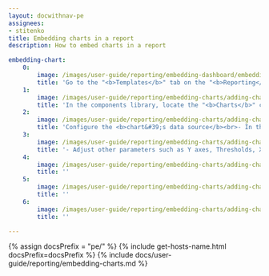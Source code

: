 ```yaml
---
layout: docwithnav-pe
assignees:
- stitenko
title: Embedding charts in a report
description: How to embed charts in a report

embedding-chart:
    0:
        image: /images/user-guide/reporting/embedding-dashboard/embedding-dashboard-1-pe.png
        title: 'Go to the "<b>Templates</b>" tab on the "<b>Reporting</b>" page. Either select an existing <b>report template</b> or create a new one.'
    1:
        image: /images/user-guide/reporting/embedding-charts/adding-chart-to-report-2-pe.png
        title: 'In the components library, locate the "<b>Charts</b>" components, choose the desired chart, and drag it into the <b>content area</b> of your report.'
    2:
        image: /images/user-guide/reporting/embedding-charts/adding-chart-to-report-3-pe.png
        title: 'Configure the <b>chart&#39;s data source</b><br>- In the "<b>Datasource</b>" section, specify the device whose data should be displayed on the chart, or select an entity alias. If the alias includes multiple entities, the chart will show separate lines for each data key of each entity.<br>- In the "<b>Series</b>" section, , specify the key(s) to retrieve data.'
    3:
        image: /images/user-guide/reporting/embedding-charts/adding-chart-to-report-4-pe.png
        title: '- Adjust other parameters such as Y axes, Thresholds, X axis, Legend, etc.<br>- Save the component.'
    4:
        image: /images/user-guide/reporting/embedding-charts/adding-chart-to-report-5-pe.png
        title: ''
    5:
        image: /images/user-guide/reporting/embedding-charts/adding-chart-to-report-6-pe.png
        title: ''
    6:
        image: /images/user-guide/reporting/embedding-charts/adding-chart-to-report-7-pe.png
        title: ''

---
```


{% assign docsPrefix = "pe/" %}
{% include get-hosts-name.html docsPrefix=docsPrefix %}
{% include docs/user-guide/reporting/embedding-charts.md %}